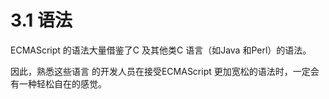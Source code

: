 # 3.1 语法

ECMAScript 的语法大量借鉴了C 及其他类C 语言（如Java 和Perl）的语法。

因此，熟悉这些语言 的开发人员在接受ECMAScript 更加宽松的语法时，一定会有一种轻松自在的感觉。

